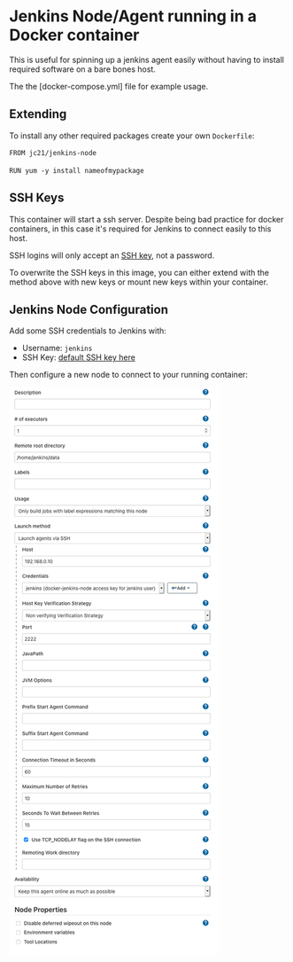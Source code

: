 # Jenkins Node/Agent running in a Docker container

This is useful for spinning up a jenkins agent easily without having to
install required software on a bare bones host.

The the [docker-compose.yml] file for example usage.

## Extending

To install any other required packages create your own `Dockerfile`:

```
FROM jc21/jenkins-node

RUN yum -y install nameofmypackage
```

## SSH Keys

This container will start a ssh server. Despite being bad practice for
docker containers, in this case it's required for Jenkins to connect
easily to this host.

SSH logins will only accept an [SSH key](rootfs/home/jenkins/.ssh/id_rsa.key), not a password.

To overwrite the SSH keys in this image, you can either extend with the method above
with new keys or mount new keys within your container.

## Jenkins Node Configuration

Add some SSH credentials to Jenkins with:

- Username: `jenkins`
- SSH Key: [default SSH key here](rootfs/home/jenkins/.ssh/id_rsa.key)

Then configure a new node to connect to your running container:

![Jenkins Config](doc/jenkins_node_config.png)
